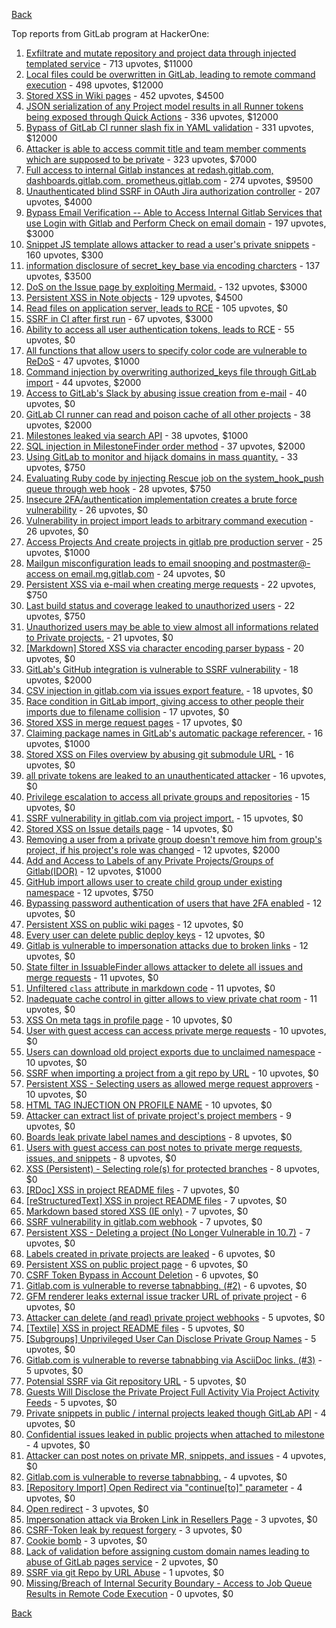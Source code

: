 [Back](../README.md)

Top reports from GitLab program at HackerOne:

1. [Exfiltrate and mutate repository and project data through injected templated service](https://hackerone.com/reports/446585) - 713 upvotes, $11000
2. [Local files could be overwritten in GitLab, leading to remote command execution](https://hackerone.com/reports/587854) - 498 upvotes, $12000
3. [Stored XSS in Wiki pages](https://hackerone.com/reports/526325) - 452 upvotes, $4500
4. [JSON serialization of any Project model results in all Runner tokens being exposed through Quick Actions](https://hackerone.com/reports/509924) - 336 upvotes, $12000
5. [Bypass of GitLab CI runner slash fix in YAML validation](https://hackerone.com/reports/409395) - 331 upvotes, $12000
6. [Attacker is able to access commit title and team member comments which are supposed to be private](https://hackerone.com/reports/502593) - 323 upvotes, $7000
7. [Full access to internal Gitlab instances at redash.gitlab.com, dashboards.gitlab.com, prometheus.gitlab.com](https://hackerone.com/reports/498964) - 274 upvotes, $9500
8. [Unauthenticated blind SSRF in OAuth Jira authorization controller](https://hackerone.com/reports/398799) - 207 upvotes, $4000
9. [Bypass Email Verification -- Able to Access Internal Gitlab Services that use Login with Gitlab and Perform Check on email domain](https://hackerone.com/reports/565883) - 197 upvotes, $3000
10. [Snippet JS template allows attacker to read a user's private snippets](https://hackerone.com/reports/348443) - 160 upvotes, $300
11. [information disclosure of secret_key_base via encoding charcters](https://hackerone.com/reports/460545) - 137 upvotes, $3500
12. [DoS on the Issue page by exploiting Mermaid.](https://hackerone.com/reports/470067) - 132 upvotes, $3000
13. [Persistent XSS in Note objects](https://hackerone.com/reports/508184) - 129 upvotes, $4500
14. [Read files on application server, leads to RCE](https://hackerone.com/reports/178152) - 105 upvotes, $0
15. [SSRF in CI after first run](https://hackerone.com/reports/369451) - 67 upvotes, $3000
16. [Ability to access all user authentication tokens, leads to RCE](https://hackerone.com/reports/158330) - 55 upvotes, $0
17. [All functions that allow users to specify color code are vulnerable to ReDoS](https://hackerone.com/reports/511381) - 47 upvotes, $1000
18. [Command injection by overwriting authorized_keys file through GitLab import](https://hackerone.com/reports/298873) - 44 upvotes, $2000
19. [Access to GitLab's Slack by abusing issue creation from e-mail](https://hackerone.com/reports/218230) - 40 upvotes, $0
20. [GitLab CI runner can read and poison cache of all other projects](https://hackerone.com/reports/301432) - 38 upvotes, $2000
21. [Milestones leaked via search API](https://hackerone.com/reports/460815) - 38 upvotes, $1000
22. [SQL injection in MilestoneFinder order method](https://hackerone.com/reports/298176) - 37 upvotes, $2000
23. [Using GitLab to monitor and hijack domains in mass quantity.](https://hackerone.com/reports/312118) - 33 upvotes, $750
24. [Evaluating Ruby code by injecting Rescue job on the system_hook_push queue through web hook](https://hackerone.com/reports/299473) - 28 upvotes, $750
25. [Insecure 2FA/authentication implementation creates a brute force vulnerability](https://hackerone.com/reports/149598) - 26 upvotes, $0
26. [Vulnerability in project import leads to arbitrary command execution](https://hackerone.com/reports/378148) - 26 upvotes, $0
27. [Access Projects And create projects in gitlab pre production server](https://hackerone.com/reports/540711) - 25 upvotes, $1000
28. [Mailgun misconfiguration leads to email snooping and postmaster@-access on email.mg.gitlab.com](https://hackerone.com/reports/174983) - 24 upvotes, $0
29. [Persistent XSS via e-mail when creating merge requests](https://hackerone.com/reports/496973) - 22 upvotes, $750
30. [Last build status and coverage leaked to unauthorized users](https://hackerone.com/reports/477222) - 22 upvotes, $750
31. [Unauthorized users may be able to view almost all informations related to Private projects.](https://hackerone.com/reports/407763) - 21 upvotes, $0
32. [[Markdown] Stored XSS via character encoding parser bypass](https://hackerone.com/reports/270999) - 20 upvotes, $0
33. [GitLab's GitHub integration is vulnerable to SSRF vulnerability](https://hackerone.com/reports/446593) - 18 upvotes, $2000
34. [CSV injection in gitlab.com via issues export feature.](https://hackerone.com/reports/216243) - 18 upvotes, $0
35. [Race condition in GitLab import, giving access to other people their imports due to filename collision](https://hackerone.com/reports/214028) - 17 upvotes, $0
36. [Stored XSS in merge request pages](https://hackerone.com/reports/409380) - 17 upvotes, $0
37. [Claiming package names in GitLab's automatic package referencer.](https://hackerone.com/reports/462503) - 16 upvotes, $1000
38. [Stored XSS on Files overview by abusing git submodule URL](https://hackerone.com/reports/218872) - 16 upvotes, $0
39. [all private tokens are leaked to an unauthenticated attacker](https://hackerone.com/reports/268794) - 16 upvotes, $0
40. [Privilege escalation to access all private groups and repositories](https://hackerone.com/reports/131210) - 15 upvotes, $0
41. [SSRF vulnerability in gitlab.com via project import.](https://hackerone.com/reports/215105) - 15 upvotes, $0
42. [Stored XSS on Issue details page](https://hackerone.com/reports/384255) - 14 upvotes, $0
43. [Removing a user from a private group doesn't remove him from group's project, if his project's role was changed](https://hackerone.com/reports/310185) - 12 upvotes, $2000
44. [Add and Access to Labels of any Private Projects/Groups of Gitlab(IDOR)](https://hackerone.com/reports/439729) - 12 upvotes, $1000
45. [GitHub import allows user to create child group under existing namespace](https://hackerone.com/reports/301137) - 12 upvotes, $750
46. [Bypassing password authentication of users that have 2FA enabled](https://hackerone.com/reports/128085) - 12 upvotes, $0
47. [Persistent XSS on public wiki pages](https://hackerone.com/reports/136333) - 12 upvotes, $0
48. [Every user can delete public deploy keys](https://hackerone.com/reports/195088) - 12 upvotes, $0
49. [Gitlab is vulnerable to impersonation attacks due to broken links](https://hackerone.com/reports/265696) - 12 upvotes, $0
50. [State filter in IssuableFinder allows attacker to delete all issues and merge requests](https://hackerone.com/reports/186194) - 11 upvotes, $0
51. [Unfiltered `class` attribute in markdown code](https://hackerone.com/reports/216453) - 11 upvotes, $0
52. [Inadequate cache control in gitter allows to view private chat room](https://hackerone.com/reports/493791) - 11 upvotes, $0
53. [XSS On meta tags in profile page](https://hackerone.com/reports/159984) - 10 upvotes, $0
54. [User with guest access can access private merge requests](https://hackerone.com/reports/195134) - 10 upvotes, $0
55. [Users can download old project exports due to unclaimed namespace](https://hackerone.com/reports/195058) - 10 upvotes, $0
56. [SSRF when importing a project from a git repo by URL](https://hackerone.com/reports/135937) - 10 upvotes, $0
57. [Persistent XSS - Selecting users as allowed merge request approvers](https://hackerone.com/reports/346217) - 10 upvotes, $0
58. [HTML TAG INJECTION ON PROFILE NAME](https://hackerone.com/reports/358001) - 10 upvotes, $0
59. [Attacker can extract list of private project's project members](https://hackerone.com/reports/128051) - 9 upvotes, $0
60. [Boards leak private label names and desciptions](https://hackerone.com/reports/162147) - 8 upvotes, $0
61. [Users with guest access can post notes to private merge requests, issues, and snippets](https://hackerone.com/reports/195140) - 8 upvotes, $0
62. [XSS (Persistent) - Selecting role(s) for protected branches](https://hackerone.com/reports/346111) - 8 upvotes, $0
63. [[RDoc] XSS in project README files](https://hackerone.com/reports/200693) - 7 upvotes, $0
64. [[reStructuredText] XSS in project README files](https://hackerone.com/reports/205497) - 7 upvotes, $0
65. [Markdown based stored XSS (IE only)](https://hackerone.com/reports/118024) - 7 upvotes, $0
66. [SSRF vulnerability in gitlab.com webhook](https://hackerone.com/reports/301924) - 7 upvotes, $0
67. [Persistent XSS - Deleting a project (No Longer Vulnerable in 10.7)](https://hackerone.com/reports/351554) - 7 upvotes, $0
68. [Labels created in private projects are leaked](https://hackerone.com/reports/132777) - 6 upvotes, $0
69. [Persistent XSS on public project page](https://hackerone.com/reports/129736) - 6 upvotes, $0
70. [CSRF Token Bypass in Account Deletion](https://hackerone.com/reports/182487) - 6 upvotes, $0
71. [Gitlab.com is vulnerable to reverse tabnabbing. (#2)](https://hackerone.com/reports/212629) - 6 upvotes, $0
72. [GFM renderer leaks external issue tracker URL of private project](https://hackerone.com/reports/133717) - 6 upvotes, $0
73. [Attacker can delete (and read) private project webhooks](https://hackerone.com/reports/134292) - 5 upvotes, $0
74. [[Textile] XSS in project README files](https://hackerone.com/reports/205498) - 5 upvotes, $0
75. [[Subgroups] Unprivileged User Can Disclose Private Group Names](https://hackerone.com/reports/215384) - 5 upvotes, $0
76. [Gitlab.com is vulnerable to reverse tabnabbing via AsciiDoc links. (#3)](https://hackerone.com/reports/213114) - 5 upvotes, $0
77. [Potensial SSRF via Git repository URL](https://hackerone.com/reports/359288) - 5 upvotes, $0
78. [Guests Will Disclose the Private Project Full Activity Via Project Activity Feeds](https://hackerone.com/reports/491319) - 5 upvotes, $0
79. [Private snippets in public / internal projects leaked though GitLab API](https://hackerone.com/reports/134305) - 4 upvotes, $0
80. [Confidential issues leaked in public projects when attached to milestone](https://hackerone.com/reports/134300) - 4 upvotes, $0
81. [Attacker can post notes on private MR, snippets, and issues](https://hackerone.com/reports/134299) - 4 upvotes, $0
82. [Gitlab.com is vulnerable to reverse tabnabbing.](https://hackerone.com/reports/211065) - 4 upvotes, $0
83. [[Repository Import] Open Redirect via "continue[to]" parameter](https://hackerone.com/reports/215970) - 4 upvotes, $0
84. [Open redirect](https://hackerone.com/reports/214034) - 3 upvotes, $0
85. [Impersonation attack via Broken Link in Resellers Page](https://hackerone.com/reports/266908) - 3 upvotes, $0
86. [CSRF-Token leak by request forgery](https://hackerone.com/reports/221432) - 3 upvotes, $0
87. [Cookie bomb](https://hackerone.com/reports/221041) - 3 upvotes, $0
88. [Lack of validation before assigning custom domain names leading to abuse of GitLab pages service](https://hackerone.com/reports/296907) - 2 upvotes, $0
89. [SSRF via git Repo by URL Abuse](https://hackerone.com/reports/191216) - 1 upvotes, $0
90. [Missing/Breach of Internal Security Boundary - Access to Job Queue Results in Remote Code Execution](https://hackerone.com/reports/224198) - 0 upvotes, $0


[Back](../README.md)